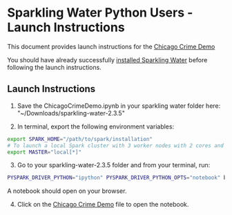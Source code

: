 # Sparkling Water Python Users - Launch Instructions

This document provides launch instructions for the [Chicago Crime Demo](ChicagoCrimeDemo.ipynb)

You should have already successfully [installed Sparkling Water](../README.md) before following the launch instructions.


## Launch Instructions

1. Save the ChicagoCrimeDemo.ipynb in your sparkling water folder here: "~/Downloads/sparkling-water-2.3.5"

2. In terminal, export the following environment variables:

  ```bash
  export SPARK_HOME="/path/to/spark/installation" 
  # To launch a local Spark cluster with 3 worker nodes with 2 cores and 1g per node.
  export MASTER="local[*]" 
  ```
3. Go to your sparkling-water-2.3.5 folder and from your terminal, run:

  ```bash
  PYSPARK_DRIVER_PYTHON="ipython" PYSPARK_DRIVER_PYTHON_OPTS="notebook" bin/pysparkling
  ```
  A notebook should open on your browser.

4. Click on the [Chicago Crime Demo](ChicagoCrimeDemo.ipynb) file to open the notebook.

  